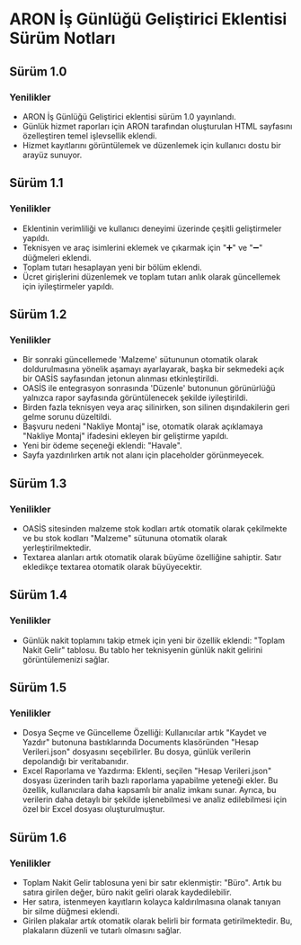 # ARON İş Günlüğü Geliştirici Eklentisi Sürüm Notları


## Sürüm 1.0

### Yenilikler
- ARON İş Günlüğü Geliştirici eklentisi sürüm 1.0 yayınlandı.
- Günlük hizmet raporları için ARON tarafından oluşturulan HTML sayfasını özelleştiren temel işlevsellik eklendi.
- Hizmet kayıtlarını görüntülemek ve düzenlemek için kullanıcı dostu bir arayüz sunuyor.


## Sürüm 1.1

### Yenilikler
- Eklentinin verimliliği ve kullanıcı deneyimi üzerinde çeşitli geliştirmeler yapıldı.
- Teknisyen ve araç isimlerini eklemek ve çıkarmak için "➕" ve "➖" düğmeleri eklendi.
- Toplam tutarı hesaplayan yeni bir bölüm eklendi.
- Ücret girişlerini düzenlemek ve toplam tutarı anlık olarak güncellemek için iyileştirmeler yapıldı.


## Sürüm 1.2

### Yenilikler
- Bir sonraki güncellemede 'Malzeme' sütununun otomatik olarak doldurulmasına yönelik aşamayı ayarlayarak, başka bir sekmedeki açık bir OASİS sayfasından jetonun alınması etkinleştirildi.
- OASİS ile entegrasyon sonrasında 'Düzenle' butonunun görünürlüğü yalnızca rapor sayfasında görüntülenecek şekilde iyileştirildi.
- Birden fazla teknisyen veya araç silinirken, son silinen dışındakilerin geri gelme sorunu düzeltildi.
- Başvuru nedeni "Nakliye Montaj" ise, otomatik olarak açıklamaya "Nakliye Montaj" ifadesini ekleyen bir geliştirme yapıldı.
- Yeni bir ödeme seçeneği eklendi: "Havale".
- Sayfa yazdırılırken artık not alanı için placeholder görünmeyecek.


## Sürüm 1.3

### Yenilikler
- OASİS sitesinden malzeme stok kodları artık otomatik olarak çekilmekte ve bu stok kodları "Malzeme" sütununa otomatik olarak yerleştirilmektedir.
- Textarea alanları artık otomatik olarak büyüme özelliğine sahiptir. Satır ekledikçe textarea otomatik olarak büyüyecektir.


## Sürüm 1.4

### Yenilikler
- Günlük nakit toplamını takip etmek için yeni bir özellik eklendi: "Toplam Nakit Gelir" tablosu. Bu tablo her teknisyenin günlük nakit gelirini görüntülemenizi sağlar.


## Sürüm 1.5

### Yenilikler
- Dosya Seçme ve Güncelleme Özelliği: Kullanıcılar artık "Kaydet ve Yazdır" butonuna bastıklarında Documents klasöründen "Hesap Verileri.json" dosyasını seçebilirler. Bu dosya, günlük verilerin depolandığı bir veritabanıdır.
- Excel Raporlama ve Yazdırma: Eklenti, seçilen "Hesap Verileri.json" dosyası üzerinden tarih bazlı raporlama yapabilme yeteneği ekler. Bu özellik, kullanıcılara daha kapsamlı bir analiz imkanı sunar. Ayrıca, bu verilerin daha detaylı bir şekilde işlenebilmesi ve analiz edilebilmesi için özel bir Excel dosyası oluşturulmuştur.


## Sürüm 1.6

### Yenilikler
- Toplam Nakit Gelir tablosuna yeni bir satır eklenmiştir: "Büro". Artık bu satıra girilen değer, büro nakit geliri olarak kaydedilebilir.
- Her satıra, istenmeyen kayıtların kolayca kaldırılmasına olanak tanıyan bir silme düğmesi eklendi.
- Girilen plakalar artık otomatik olarak belirli bir formata getirilmektedir. Bu, plakaların düzenli ve tutarlı olmasını sağlar.